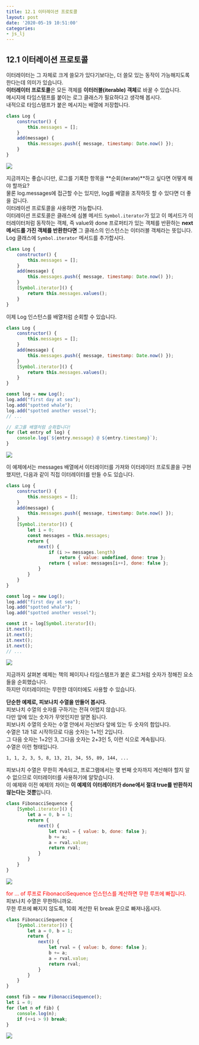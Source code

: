 ```yaml
---
title: 12.1 이터레이션 프로토콜
layout: post
date: '2020-05-19 10:51:00'
categories:
- js_lj
---
```


## 12.1 이터레이션 프로토콜

이터레이터는 그 자체로 크게 쓸모가 있다기보다는, 더 쓸모 있는 동작이 가능해지도록 한다는데 의미가 있습니다.  
**이터레이터 프로토콜**은 모든 객체를 **이터러블(iterable) 객체**로 바꿀 수 있습니다.  
메시지에 타임스탬프를 붙이는 로그 클래스가 필요하다고 생각해 봅시다.  
내적으로 타임스탬프가 붙은 메시지는 배열에 저장합니다.

```javascript
class Log {
    constructor() {
        this.messages = [];
    }
    add(message) {
        this.messages.push({ message, timestamp: Date.now() });
    }
}
```

![](/static/img/learningjs/image94.jpg)

지금까지는 좋습니다만, 로그를 기록한 항목을 **순회(iterate)**하고 싶다면 어떻게 해야 할까요?  
물론 log.messages에 접근할 수는 있지만, log를 배열을 조작하듯 할 수 있다면 더 좋을 겁니다.  
이터레이션 프로토콜을 사용하면 가능합니다.  
이터레이션 프로토콜은 클래스에 심볼 메서드 `Symbol.iterator`가 있고 이 메서드가 이터레이터처럼 동작하는 객체, 
즉 value와 done 프로퍼티가 있는 객체를 반환하는 **next 메서드를 가진 객체를 반환한다면** 그 클래스의 인스턴스는 이터러블 객체라는 뜻입니다.  
Log 클래스에 `Symbol.iterator` 메서드를 추가합시다.

```javascript
class Log {
    constructor() {
        this.messages = [];
    }
    add(message) {
        this.messages.push({ message, timestamp: Date.now() });
    }
    [Symbol.iterator]() {
        return this.messages.values();
    }
}
```

이제 Log 인스턴스를 배열처럼 순회할 수 있습니다.

```javascript
class Log {
    constructor() {
        this.messages = [];
    }
    add(message) {
        this.messages.push({ message, timestamp: Date.now() });
    }
    [Symbol.iterator]() {
        return this.messages.values();
    }
}

const log = new Log();
log.add("first day at sea");
log.add("spotted whale");
log.add("spotted another vessel");
// ...

// 로그를 배열처럼 순화합니다!
for (let entry of log) {
    console.log(`${entry.message} @ ${entry.timestamp}`);
}
```

![](/static/img/learningjs/image90.jpg)

이 예제에서는 messages 배열에서 이터레이터를 가져와 이터레이터 프로토콜을 구현했지만, 다음과 같이 직접 이터레이터를 만들 수도 있습니다.

```javascript
class Log {
    constructor() {
        this.messages = [];
    }
    add(message) {
        this.messages.push({ message, timestamp: Date.now() });
    }
    [Symbol.iterator]() {
        let i = 0;
        const messages = this.messages;
        return {
            next() {
                if (i >= messages.length)
                    return { value: undefined, done: true };
                return { value: messages[i++], done: false };
            }       
        }   
    }
}

const log = new Log();
log.add("first day at sea");
log.add("spotted whale");
log.add("spotted another vessel");

const it = log[Symbol.iterator]();
it.next();
it.next();
it.next();
it.next();
// ...
```

![](/static/img/learningjs/image91.jpg)

지금까지 살펴본 예제는 책의 페이지나 타임스탬프가 붙은 로그처럼 숫자가 정해진 요소들을 순회했습니다.  
하지만 이터레이터는 무한한 데이터에도 사용할 수 있습니다.

**단순한 예제로, 피보나치 수열을 만들어 봅시다.**  
피보나치 수열의 숫자를 구하기는 전혀 어렵지 않습니다.  
다만 앞에 있는 숫자가 무엇인지만 알면 됩니다.  
피보나치 수열의 숫자는 수열 안에서 자신보다 앞에 있는 두 숫자의 합입니다.  
수열은 1과 1로 시작하므로 다음 숫자는 1+1인 2입니다.  
그 다음 숫자는 1+2인 3, 그다음 숫자는 2+3인 5, 이런 식으로 계속됩니다.  
수열은 이런 형태입니다.

```text
1, 1, 2, 3, 5, 8, 13, 21, 34, 55, 89, 144, ...
```

피보나치 수열은 무한히 계속되고, 프로그램에서는 몇 번째 숫자까지 계산해야 할지 알 수 없으므로 이터레이터를 사용하기에 알맞습니다.  
이 예제와 이전 예제의 차이는 **이 예제의 이터레이터가 done에서 절대 true를 반환하지 않는다는 것뿐**입니다.

```javascript
class FibonacciSequence {
    [Symbol.iterator]() {
        let a = 0, b = 1;
        return {
            next() {
                let rval = { value: b, done: false };
                b += a;
                a = rval.value;
                return rval;
            }
        }   
    }
}
```

![](/static/img/learningjs/image92.jpg)

<span style="color:red">for ... of 루프로 FibonacciSequence 인스턴스를 계산하면 무한 루프에 빠집니다.</span>  
피보나치 수열은 무한하니까요.  
무한 루프에 빠지지 않도록, 10회 계산한 뒤 break 문으로 빠져나옵시다.

```javascript
class FibonacciSequence {
    [Symbol.iterator]() {
        let a = 0, b = 1;
        return {
            next() {
                let rval = { value: b, done: false };
                b += a;
                a = rval.value;
                return rval;
            }
        }   
    }
}

const fib = new FibonacciSequence();
let i = 0;
for (let n of fib) {
    console.log(n);
    if (++i > 9) break;
}
```

![](/static/img/learningjs/image93.jpg)
